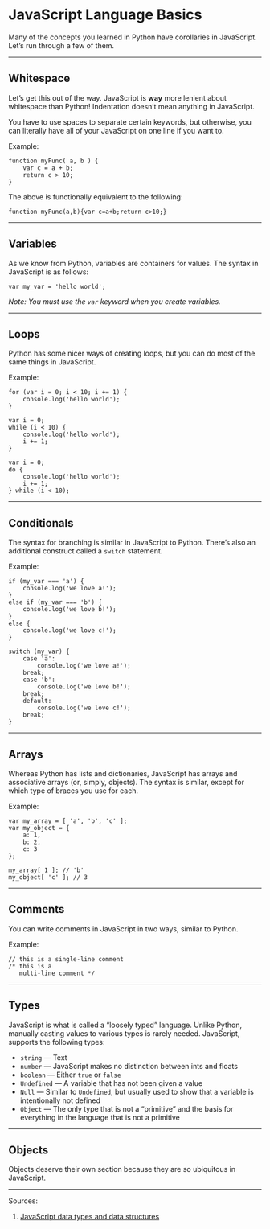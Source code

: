 # JavaScript Language Basics

Many of the concepts you learned in Python have corollaries in JavaScript. Let’s run through a few of them.

------

## Whitespace

Let’s get this out of the way. JavaScript is **way** more lenient about whitespace than Python! Indentation doesn’t mean anything in JavaScript.

You have to use spaces to separate certain keywords, but otherwise, you can literally have all of your JavaScript on one line if you want to.

Example:

    function myFunc( a, b ) {
        var c = a + b;
        return c > 10;
    }

The above is functionally equivalent to the following:

    function myFunc(a,b){var c=a+b;return c>10;}

------

## Variables

As we know from Python, variables are containers for values. The syntax in JavaScript is as follows:

    var my_var = 'hello world';

_Note: You must use the `var` keyword when you create variables._

------

## Loops

Python has some nicer ways of creating loops, but you can do most of the same things in JavaScript.

Example:

    for (var i = 0; i < 10; i += 1) {
        console.log('hello world');
    }

    var i = 0;
    while (i < 10) {
        console.log('hello world');
        i += 1;
    }

    var i = 0;
    do {
        console.log('hello world');
        i += 1;
    } while (i < 10);

------

## Conditionals

The syntax for branching is similar in JavaScript to Python. There’s also an additional construct called a `switch` statement.

Example:

    if (my_var === 'a') {
        console.log('we love a!');
    }
    else if (my_var === 'b') {
        console.log('we love b!');
    }
    else {
        console.log('we love c!');
    }

    switch (my_var) {
        case 'a':
            console.log('we love a!');
        break;
        case 'b':
            console.log('we love b!');
        break;
        default:
            console.log('we love c!');
        break;
    }

------

## Arrays

Whereas Python has lists and dictionaries, JavaScript has arrays and associative arrays (or, simply, objects). The syntax is similar, except for which type of braces you use for each.

Example:

    var my_array = [ 'a', 'b', 'c' ];
    var my_object = {
        a: 1,
        b: 2,
        c: 3
    };

    my_array[ 1 ]; // 'b'
    my_object[ 'c' ]; // 3

------

## Comments

You can write comments in JavaScript in two ways, similar to Python.

Example:

    // this is a single-line comment
    /* this is a
       multi-line comment */

------

## Types

JavaScript is what is called a “loosely typed” language. Unlike Python, manually casting values to various types is rarely needed. JavaScript, supports the following types:

- `string` — Text
- `number` — JavaScript makes no distinction between ints and floats
- `boolean` — Either `true` or `false`
- `Undefined` — A variable that has not been given a value
- `Null` — Similar to `Undefined`, but usually used to show that a variable is intentionally not defined
- `Object` — The only type that is not a “primitive” and the basis for everything in the language that is not a primitive

------

## Objects

Objects deserve their own section because they are so ubiquitous in JavaScript.

------

Sources:

1. [JavaScript data types and data structures](https://developer.mozilla.org/en-US/docs/Web/JavaScript/Data_structures)
